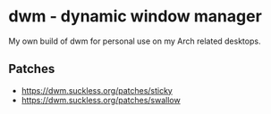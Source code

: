 # dwm - dynamic window manager

My own build of dwm for personal use on my Arch related desktops.

## Patches
- https://dwm.suckless.org/patches/sticky
- https://dwm.suckless.org/patches/swallow
